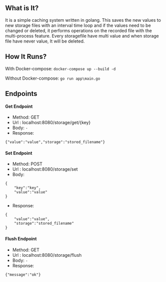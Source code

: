 ## What is It?
It is a simple caching system written in golang. This saves the new values to new storage files with an interval time loop and if the values need to be changed or deleted, it performs operations on the recorded file with the multi-process feature. Every storagefile have multi value and when storage file have never value, It will be deleted.

## How It Runs?
With Docker-compose:
`docker-compose up --build -d`

Without Docker-compose:
`go run app\main.go`

## Endpoints
 #### Get Endpoint
 * Method: GET
 * Url : localhost:8080/storage/get/{key}
 * Body: `-`
 * Response: 
```
{"value":"value","storage":"stored_filename"}
```

#### Set Endpoint
 * Method: POST
 * Url : localhost:8080/storage/set
 * Body:
```
{
	"key":"key",
	"value":"value"
}
```
 * Response: 
```
{
	"value":"value",
	"storage":"stored_filename"
}
```

#### Flush Endpoint
 * Method: GET
 * Url : localhost:8080/storage/flush
 * Body: `-`
 * Response: 
```
{"message":"ok"}
```
